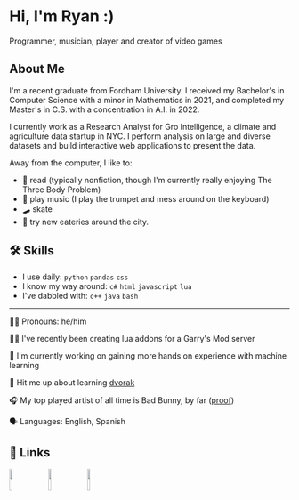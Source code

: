 
# Hi, I'm Ryan :)
Programmer, musician, player and creator of video games

## About Me
I'm a recent graduate from Fordham University. I received my Bachelor's in Computer
Science with a minor in Mathematics in 2021, and completed my Master's in C.S. with
a concentration in A.I. in 2022.

I currently work as a Research Analyst for Gro Intelligence, a climate and agriculture
data startup in NYC. I perform analysis on large and diverse datasets and build interactive
web applications to present the data.

Away from the computer, I like to: 
- 📖 read (typically nonfiction, though I'm currently really enjoying The Three Body Problem)
- 🎺 play music (I play the trumpet and mess around on the keyboard)
- 🛹 skate
- 🍴 try new eateries around the city.
## 🛠 Skills
- I use daily: `python` `pandas` `css`
- I know my way around: `c#` `html` `javascript` `lua`
- I've dabbled with: `c++` `java` `bash`

---

🧔‍♂️ Pronouns: he/him

👩‍💻 I've recently been creating lua addons for a Garry's Mod server

🧠 I'm currently working on gaining more hands on experience with machine learning

💬 Hit me up about learning [dvorak](https://www.wikiwand.com/en/Dvorak_keyboard_layout)

🎧 My top played artist of all time is Bad Bunny, by far ([proof](https://www.last.fm/user/mclarty3))

🗣️ Languages: English, Spanish

## 🔗 Links
<p align="left" style="width:100%;">
  <a href="https://ryanmclarty.me/"><img src="https://www.nicepng.com/png/full/109-1090449_white-website-png-svg-stock-icon.png" style="width: 10%;"></img></a>
&nbsp;&nbsp;&nbsp;
  <a href="https://www.linkedin.com/in/ryanrmclarty/"><img src="https://cdn-icons-png.flaticon.com/512/174/174857.png" style="width: 10%;"></img></a>
  &nbsp;&nbsp;&nbsp;
  <a href="https://twitter.com/iamryanhello"><img src="https://www.torqlite.com/wp-content/uploads/2017/02/60414c58e954d7236837248225e0216f_new-twitter-logo-vector-eps-twitter-logo-clipart_518-518.png" style="width: 10%;"></img></a>
</p>
